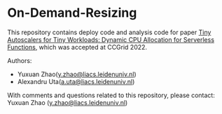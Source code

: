 # On-Demand-Resizing

This repository contains deploy code and analysis code for paper [Tiny Autoscalers for Tiny Workloads: Dynamic CPU Allocation for Serverless Functions](https://alexandru-uta.github.io/pubs/tinyautoscalers.pdf), which was accepted at CCGrid 2022.

Authors:
* Yuxuan Zhao(y.zhao@liacs.leidenuniv.nl)
* Alexandru Uta(a.uta@liacs.leidenuniv.nl)

With comments and questions related to this repository, please contact: Yuxuan Zhao (y.zhao@liacs.leidenuniv.nl)
